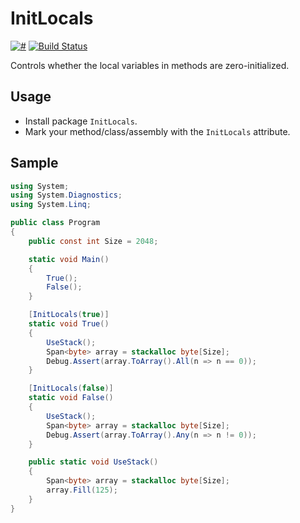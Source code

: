 # InitLocals

[![#](https://img.shields.io/nuget/v/InitLocals.svg?style=flat)](http://www.nuget.org/packages/InitLocals/)
[![Build Status](https://josetr.visualstudio.com/InitLocals/_apis/build/status/InitLocals?branchName=master)](https://josetr.visualstudio.com/InitLocals/_build/latest?definitionId=12&branchName=master)

Controls whether the local variables in methods are zero-initialized.

## Usage

* Install package `InitLocals`.
* Mark your method/class/assembly with the `InitLocals` attribute.

## Sample

```cs
using System;
using System.Diagnostics;
using System.Linq;

public class Program
{
    public const int Size = 2048;

    static void Main()
    {
        True();
        False();
    }

    [InitLocals(true)]
    static void True()
    {
        UseStack();
        Span<byte> array = stackalloc byte[Size];
        Debug.Assert(array.ToArray().All(n => n == 0));
    }

    [InitLocals(false)]
    static void False()
    {
        UseStack();
        Span<byte> array = stackalloc byte[Size];
        Debug.Assert(array.ToArray().Any(n => n != 0));
    }

    public static void UseStack()
    {
        Span<byte> array = stackalloc byte[Size];
        array.Fill(125);
    }
}
```
